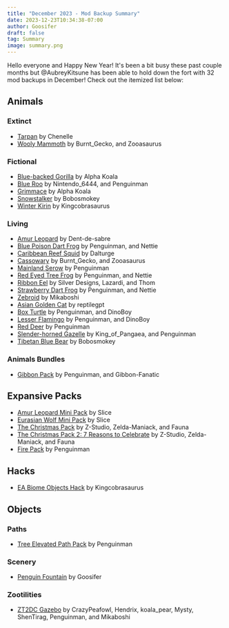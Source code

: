 ```yaml
---
title: "December 2023 - Mod Backup Summary"
date: 2023-12-23T10:34:38-07:00
author: Goosifer
draft: false
tag: Summary
image: summary.png
---
```


Hello everyone and Happy New Year! It's been a bit busy these past couple months but @AubreyKitsune has been able to hold down the fort with 32 mod backups in December! Check out the itemized list below:


## Animals 


### Extinct

- [Tarpan](https://www.zooberry.org/mods/zt2/animals/extinct/tarpan/tarpan) by Chenelle
- [Wooly Mammoth](https://www.zooberry.org/mods/zt2/animals/extinct/wooly-mammoth) by Burnt_Gecko, and Zooasaurus

### Fictional

- [Blue-backed Gorilla](https://www.zooberry.org/mods/zt2/animals/fictional/blue-backed-gorilla) by Alpha Koala
- [Blue Roo](https://www.zooberry.org/mods/zt2/animals/fictional/blue-roo) by Nintendo_6444, and Penguinman
- [Grimmace](https://www.zooberry.org/mods/zt2/animals/fictional/grimmace) by Alpha Koala
- [Snowstalker](https://www.zooberry.org/mods/zt2/animals/fictional/snowstalker) by Bobosmokey
- [Winter Kirin](https://www.zooberry.org/mods/zt2/animals/fictional/winter-kirin) by Kingcobrasaurus

### Living

- [Amur Leopard](https://www.zooberry.org/mods/zt2/animals/living/amur-leopard) by Dent-de-sabre
- [Blue Poison Dart Frog](https://www.zooberry.org/mods/zt2/animals/living/blue-poison-dart-frog) by Penguinman, and Nettie
- [Caribbean Reef Squid](https://www.zooberry.org/mods/zt2/animals/living/caribbean-reef-squid) by Dalturge
- [Cassowary](https://www.zooberry.org/mods/zt2/animals/living/cassowary) by Burnt_Gecko, and Zooasaurus
- [Mainland Serow](https://www.zooberry.org/mods/zt2/animals/living/mainland-serow) by Penguinman
- [Red Eyed Tree Frog](https://www.zooberry.org/mods/zt2/animals/living/red-eyed-tree-frog) by Penguinman, and Nettie
- [Ribbon Eel](https://www.zooberry.org/mods/zt2/animals/living/ribbon-eel) by Silver Designs, Lazardi, and Thom
- [Strawberry Dart Frog](https://www.zooberry.org/mods/zt2/animals/living/strawberry-dart-frog) by Penguinman, and Nettie
- [Zebroid](https://www.zooberry.org/mods/zt2/animals/living/zebroid) by Mikaboshi
- [Asian Golden Cat](https://www.zooberry.org/mods/zt2/animals/living/asian-golden-cat) by reptilegpt
- [Box Turtle](https://www.zooberry.org/mods/zt2/animals/living/box-turtle) by Penguinman, and DinoBoy
- [Lesser Flamingo](https://www.zooberry.org/mods/zt2/animals/living/lesser-flamingo) by Penguinman, and DinoBoy
- [Red Deer](https://www.zooberry.org/mods/zt2/animals/living/red-deer) by Penguinman
- [Slender-horned Gazelle](https://www.zooberry.org/mods/zt2/animals/living/slender-horned-gazelle) by King_of_Pangaea, and Penguinman
- [Tibetan Blue Bear](https://www.zooberry.org/mods/zt2/animals/living/tibetan-blue-bear) by Bobosmokey

### Animals Bundles
- [Gibbon Pack](https://www.zooberry.org/mods/zt2/animals/animal-bundles/gibbon-pack) by Penguinman, and Gibbon-Fanatic


## Expansive Packs


- [Amur Leopard Mini Pack](https://www.zooberry.org/mods/zt2/expansive-packs/amur-leopard-mini-pack) by Slice
- [Eurasian Wolf Mini Pack](https://www.zooberry.org/mods/zt2/expansive-packs/eurasian-wolf-mini-pack) by Slice
- [The Christmas Pack](https://www.zooberry.org/mods/zt2/expansive-packs/the-christmas-pack) by Z-Studio, Zelda-Maniack, and Fauna
- [The Christmas Pack 2: 7 Reasons to Celebrate](https://www.zooberry.org/mods/zt2/expansive-packs/the-christmas-pack-2-7-reasons-to-celebrate) by Z-Studio, Zelda-Maniack, and Fauna
- [Fire Pack](https://www.zooberry.org/mods/zt2/expansive-packs/fire-pack) by Penguinman


## Hacks

- [EA Biome Objects Hack](https://www.zooberry.org/mods/zt2/hacks/ea-biome-objects-hack) by Kingcobrasaurus


## Objects

### Paths
- [Tree Elevated Path Pack](https://www.zooberry.org/mods/zt2/objects/paths/tree-elevated-path-pack) by Penguinman

### Scenery
- [Penguin Fountain](https://www.zooberry.org/mods/zt2/objects/scenery/penguin-fountain) by Goosifer

### Zootilities
- [ZT2DC Gazebo](https://www.zooberry.org/mods/zt2/objects/zootilities/zt2dc-gazebo) by CrazyPeafowl, Hendrix, koala_pear, Mysty, ShenTirag, Penguinman, and Mikaboshi